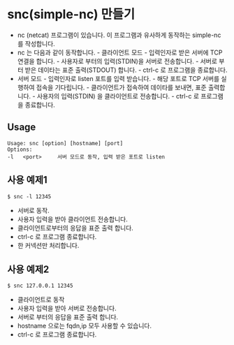 # snc(simple-nc) 만들기
- nc (netcat) 프로그램이 있습니다. 이 프로그램과 유사하게 동작하는 simple-nc 를 작성합니다.
- nc 는 다음과 같이 동작합니다.
        - 클라이언트 모드
        - 입력인자로 받은 서버에 TCP 연결을 합니다.
        - 사용자로 부터의 입력(STDIN)을 서버로 전송합니다.
        - 서버로 부터 받은 데이타는 표준 출력(STDOUT) 합니다.
        - ctrl-c 로 프로그램을 종료합니다.
- 서버 모드
        - 입력인자로 listen 포트를 입력 받습니다.
        - 해당 포트로 TCP 서버를 실행하여 접속을 기다립니다.
        - 클라이언트가 접속하여 데이타를 보내면, 표준 출력합니다.
        - 사용자의 입력(STDIN) 을 클라이언트로 전송합니다.
        - ctrl-c 로 프로그램을 종료합니다.
## Usage
```
Usage: snc [option] [hostname] [port]
Options:
-l   <port>     서버 모드로 동작, 입력 받은 포트로 listen
```

## 사용 예제1
```
$ snc -l 12345
```
- 서버로 동작.
- 사용자 입력을 받아 클라이언트 전송합니다.
- 클라이언트로부터의 응답을 표준 출력 합니다.
- ctrl-c 로 프로그램 종료합니다.
- 한 커넥션만 처리합니다.

## 사용 예제2
```
$ snc 127.0.0.1 12345
```
- 클라이언트로 동작
- 사용자 입력을 받아 서버로 전송합니다.
- 서버로 부터의 응답을 표준 출력 합니다.
- hostname 으로는 fqdn,ip 모두 사용할 수 있습니다.
- ctrl-c 로 프로그램 종료합니다.